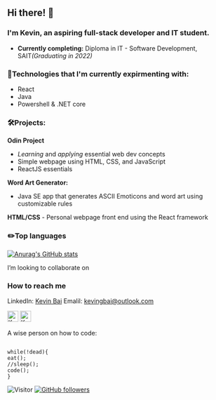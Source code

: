 ##  Hi there! 👋

### I'm Kevin, an aspiring full-stack developer and IT student.
* **Currently completing:** Diploma in IT - Software Development, SAIT<em>(Graduating in 2022)</em>

### 🧪Technologies that I'm currently expirmenting with:
* React
* Java
* Powershell & .NET core  

### :hammer_and_wrench:Projects:
**Odin Project**
* _Learning_ and _applying_ essential web dev concepts
* Simple webpage using HTML, CSS, and JavaScript
* ReactJS essentials

**Word Art Generator:**
* Java SE app that generates ASCII Emoticons and word art using customizable rules

**HTML/CSS** - Personal webpage front end using the React framework

### :pencil2:Top languages
[![Anurag's GitHub stats](https://github-readme-stats.vercel.app/api?username=Pwumpkin)](https://github.com/anuraghazra/github-readme-stats)


 
I’m looking to collaborate on


### How to reach me
LinkedIn: <a href="https://www.linkedin.com/in/kevin-bai-a82371212/">Kevin Bai</a>
Emalil: kevingbai@outlook.com

<a href="mailto:kevingbai@outlook.com"><img alt="Kevin's email address" src="https://upload.wikimedia.org/wikipedia/commons/d/df/Microsoft_Office_Outlook_%282018%E2%80%93present%29.svg" width="25" height="25"></a> <a href="https://www.linkedin.com/in/kevin-bai-a82371212/"><img alt="Kevin's linkedin profile" src="https://upload.wikimedia.org/wikipedia/commons/f/f8/LinkedIn_icon_circle.svg" width="25" height="25"></a>

A wise person on how to code:
```

while(!dead){
eat();
//sleep();
code();
}  
```

 ![Visitor](https://visitor-badge.laobi.icu/badge?page_id=pwumpkin.pwumpkin)     [![GitHub followers](https://img.shields.io/github/followers/pwumpkin.svg?style=social&label=Follow)](https://github.com/pwumpkin?tab=followers)
